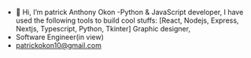 - 👋 Hi, I’m patrick Anthony Okon
-Python & JavaScript developer,
I have used the following tools to build cool stuffs:
[React, Nodejs, Express, Nextjs, Typescript, Python, Tkinter]
Graphic designer,
- Software Engineer(in view)
- patrickokon10@gmail.com

<!---
okonpatrick/okonpatrick is a ✨ special ✨ repository because its `README.md` (this file) appears on your GitHub profile.
You can click the Preview link to take a look at your changes.
--->
